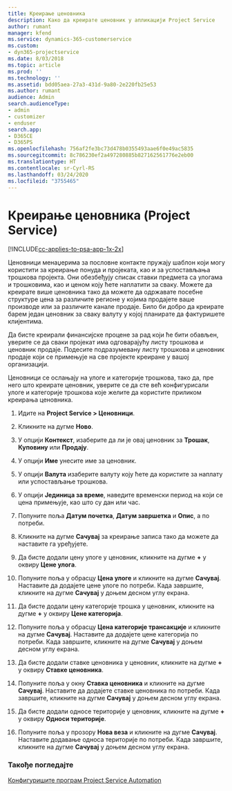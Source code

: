 ```yaml
---
title: Креирање ценовника
description: Како да креирате ценовник у апликацији Project Service
author: rumant
manager: kfend
ms.service: dynamics-365-customerservice
ms.custom:
- dyn365-projectservice
ms.date: 8/03/2018
ms.topic: article
ms.prod: ''
ms.technology: ''
ms.assetid: bdd05aea-27a3-431d-9a80-2e220fb25e53
ms.author: rumant
audience: Admin
search.audienceType:
- admin
- customizer
- enduser
search.app:
- D365CE
- D365PS
ms.openlocfilehash: 756af2fe3bc73d478b0355493aae6f0e49ac5835
ms.sourcegitcommit: 8c786230ef2a497280885b827162561776e2eb00
ms.translationtype: HT
ms.contentlocale: sr-Cyrl-RS
ms.lasthandoff: 03/24/2020
ms.locfileid: "3755465"
---
```

# <a name="create-a-price-list-project-service"></a>Креирање ценовника (Project Service)

[!INCLUDE[cc-applies-to-psa-app-1x-2x](../includes/cc-applies-to-psa-app-1x-2x.md)]

Ценовници менаџерима за пословне контакте пружају шаблон који могу користити за креирање понуда и пројеката, као и за успостављања трошкова пројекта. Они обезбеђују списак ставки предмета са улогама и трошковима, као и ценом коју ћете наплатити за сваку. Можете да креирате више ценовника тако да можете да одржавате посебне структуре цена за различите регионе у којима продајете ваше производе или за различите канале продаје. Било би добро да креирате барем један ценовник за сваку валуту у којој планирате да фактуришете клијентима.  
  
Да бисте креирали финансијске процене за рад који ће бити обављен, уверите се да сваки пројекат има одговарајућу листу трошкова и ценовник продаје. Подесите подразумевану листу трошкова и ценовник продаје који се примењује на све пројекте креиране у вашој организацији.  
  
Ценовници се ослањају на улоге и категорије трошкова, тако да, пре него што креирате ценовник, уверите се да сте већ конфигурисали улоге и категорије трошкова које желите да користите приликом креирања ценовника.  
  
1.  Идите на **Project Service > Ценовници**.  
  
2.  Кликните на дугме **Ново**.  
  
3.  У опцији **Контекст**, изаберите да ли је овај ценовник за **Трошак**, **Куповину** или **Продају**.  
  
4.  У опцији **Име** унесите име за ценовник.  
  
5.  У опцији **Валута** изаберите валуту коју ћете да користите за наплату или успостављање трошкова.  
  
6.  У опцији **Јединица за време**, наведите временски период на који се цена примењује, као што су дан или час.  
  
7.  Попуните поља **Датум почетка**, **Датум завршетка** и **Опис**, а по потреби.  
  
8.  Кликните на дугме **Сачувај** за креирање записа тако да можете да наставите га уређујете.  
  
9. Да бисте додали цену улоге у ценовник, кликните на дугме **+** у оквиру **Цене улога**.  
  
10. Попуните поља у обрасцу **Цена улоге** и кликните на дугме **Сачувај**. Наставите да додајете цене улоге по потреби. Када завршите, кликните на дугме **Сачувај** у доњем десном углу екрана.  
  
11. Да бисте додали цену категорије трошка у ценовник, кликните на дугме **+** у оквиру **Цене категорија**.  
  
12. Попуните поља у обрасцу **Цена категорије трансакције** и кликните на дугме **Сачувај**. Наставите да додајете цене категорија по потреби. Када завршите, кликните на дугме **Сачувај** у доњем десном углу екрана.  
  
13. Да бисте додали ставке ценовника у ценовник, кликните на дугме **+** у оквиру **Ставке ценовника**.  
  
14. Попуните поља у окну **Ставка ценовника** и кликните на дугме **Сачувај**. Наставите да додајете ставке ценовника по потреби. Када завршите, кликните на дугме **Сачувај** у доњем десном углу екрана.  
  
15. Да бисте додали односе територије у ценовник, кликните на дугме **+** у оквиру **Односи територије**.  
  
16. Попуните поља у прозору **Нова веза** и кликните на дугме **Сачувај**. Наставите додавање односа територије по потреби. Када завршите, кликните на дугме **Сачувај** у доњем десном углу екрана.  
  
### <a name="see-also"></a>Такође погледајте  
 [Конфигуришите програм Project Service Automation](../project-service/configure.md)
